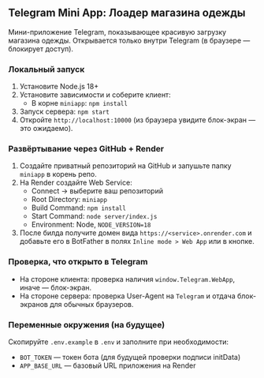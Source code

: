 ## Telegram Mini App: Лоадер магазина одежды

Мини-приложение Telegram, показывающее красивую загрузку магазина одежды. Открывается только внутри Telegram (в браузере — блокирует доступ).

### Локальный запуск

1. Установите Node.js 18+
2. Установите зависимости и соберите клиент:
   - В корне `miniapp`: `npm install`
3. Запуск сервера: `npm start`
4. Откройте `http://localhost:10000` (из браузера увидите блок-экран — это ожидаемо).

### Развёртывание через GitHub + Render

1. Создайте приватный репозиторий на GitHub и запушьте папку `miniapp` в корень репо.
2. На Render создайте Web Service:
   - Connect → выберите ваш репозиторий
   - Root Directory: `miniapp`
   - Build Command: `npm install`
   - Start Command: `node server/index.js`
   - Environment: Node, `NODE_VERSION=18`
3. После билда получите домен вида `https://<service>.onrender.com` и добавьте его в BotFather в полях `Inline mode > Web App` или в кнопке.

### Проверка, что открыто в Telegram

- На стороне клиента: проверка наличия `window.Telegram.WebApp`, иначе — блок-экран.
- На стороне сервера: проверка User-Agent на `Telegram` и отдача блок-экранов для обычных браузеров.

### Переменные окружения (на будущее)

Скопируйте `.env.example` в `.env` и заполните при необходимости:

- `BOT_TOKEN` — токен бота (для будущей проверки подписи initData)
- `APP_BASE_URL` — базовый URL приложения на Render



